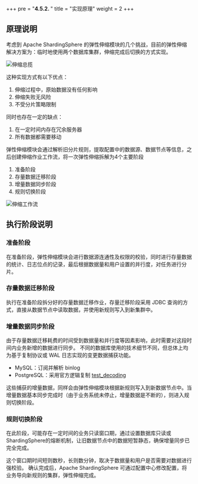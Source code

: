 +++
pre = "<b>4.5.2. </b>"
title = "实现原理"
weight = 2
+++

## 原理说明

考虑到 Apache ShardingSphere 的弹性伸缩模块的几个挑战，目前的弹性伸缩解决方案为：临时地使用两个数据库集群，伸缩完成后切换的方式实现。

![伸缩总揽](https://shardingsphere.apache.org/document/current/img/scaling/scaling-principle-overview.cn.png)

这种实现方式有以下优点：

1. 伸缩过程中，原始数据没有任何影响
1. 伸缩失败无风险
1. 不受分片策略限制

同时也存在一定的缺点：

1. 在一定时间内存在冗余服务器
1. 所有数据都需要移动

弹性伸缩模块会通过解析旧分片规则，提取配置中的数据源、数据节点等信息，之后创建伸缩作业工作流，将一次弹性伸缩拆解为4个主要阶段

1. 准备阶段
1. 存量数据迁移阶段
1. 增量数据同步阶段
1. 规则切换阶段

![伸缩工作流](https://shardingsphere.apache.org/document/current/img/scaling/workflow.cn.png)

## 执行阶段说明

### 准备阶段

在准备阶段，弹性伸缩模块会进行数据源连通性及权限的校验，同时进行存量数据的统计、日志位点的记录，最后根据数据量和用户设置的并行度，对任务进行分片。

### 存量数据迁移阶段

执行在准备阶段拆分好的存量数据迁移作业，存量迁移阶段采用 JDBC 查询的方式，直接从数据节点中读取数据，并使用新规则写入到新集群中。

### 增量数据同步阶段

由于存量数据迁移耗费的时间受到数据量和并行度等因素影响，此时需要对这段时间内业务新增的数据进行同步。
不同的数据库使用的技术细节不同，但总体上均为基于复制协议或 WAL 日志实现的变更数据捕获功能。

- MySQL：订阅并解析 binlog
- PostgreSQL：采用官方逻辑复制 [test_decoding](https://www.postgresql.org/docs/9.4/test-decoding.html)

这些捕获的增量数据，同样会由弹性伸缩模块根据新规则写入到新数据节点中。当增量数据基本同步完成时（由于业务系统未停止，增量数据是不断的），则进入规则切换阶段。

### 规则切换阶段

在此阶段，可能存在一定时间的业务只读窗口期，通过设置数据库只读或ShardingSphere的熔断机制，让旧数据节点中的数据短暂静态，确保增量同步已完全完成。

这个窗口期时间短则数秒，长则数分钟，取决于数据量和用户是否需要对数据进行强校验。
确认完成后，Apache ShardingSphere 可通过配置中心修改配置，将业务导向新规则的集群，弹性伸缩完成。
